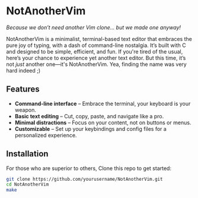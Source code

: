 # NotAnotherVim

*Because we don’t need another Vim clone… but we made one anyway!*

NotAnotherVim is a minimalist, terminal-based text editor that embraces the pure joy of typing, with a dash of command-line nostalgia. It’s built with C and designed to be simple, efficient, and fun. If you're tired of the usual, here’s your chance to experience yet another text editor. But this time, it’s not *just* another one—it's NotAnotherVim.
Yea, finding the name was very hard indeed ;)

## Features

- **Command-line interface** – Embrace the terminal, your keyboard is your weapon.
- **Basic text editing** – Cut, copy, paste, and navigate like a pro.
- **Minimal distractions** – Focus on your content, not on buttons or menus.
- **Customizable** – Set up your keybindings and config files for a personalized experience.

## Installation

For those who are superior to others, Clone this repo to get started:

```bash
git clone https://github.com/yourusername/NotAnotherVim.git
cd NotAnotherVim
make
